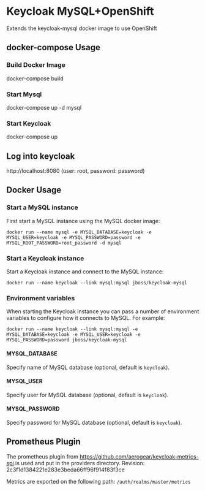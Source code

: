 # Keycloak MySQL+OpenShift

Extends the keycloak-mysql docker image to use OpenShift

## docker-compose Usage

### Build Docker Image

   docker-compose build

### Start Mysql

   docker-compose up -d mysql

### Start Keycloak

   docker-compose up

## Log into keycloak

   http://localhost:8080 (user: root, password: password)

## Docker Usage

### Start a MySQL instance

First start a MySQL instance using the MySQL docker image:

    docker run --name mysql -e MYSQL_DATABASE=keycloak -e MYSQL_USER=keycloak -e MYSQL_PASSWORD=password -e MYSQL_ROOT_PASSWORD=root_password -d mysql

### Start a Keycloak instance

Start a Keycloak instance and connect to the MySQL instance:

    docker run --name keycloak --link mysql:mysql jboss/keycloak-mysql

### Environment variables

When starting the Keycloak instance you can pass a number of environment variables to configure how it connects to MySQL. For example:

    docker run --name keycloak --link mysql:mysql -e MYSQL_DATABASE=keycloak -e MYSQL_USER=keycloak -e MYSQL_PASSWORD=password jboss/keycloak-mysql

#### MYSQL_DATABASE

Specify name of MySQL database (optional, default is `keycloak`).

#### MYSQL_USER

Specify user for MySQL database (optional, default is `keycloak`).

#### MYSQL_PASSWORD

Specify password for MySQL database (optional, default is `keycloak`).

## Prometheus Plugin

The prometheus plugin from https://github.com/aerogear/keycloak-metrics-spi is used and put in the providers directory.
Revision: 2c3f1d1384221e283e3beda66ff96f914f83f3ce

Metrics are exported on the following path: `/auth/realms/master/metrics`
